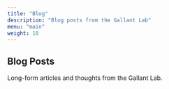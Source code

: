 ```yaml
---
title: "Blog"
description: "Blog posts from the Gallant Lab"
menu: "main"
weight: 10
---
```


## Blog Posts

Long-form articles and thoughts from the Gallant Lab.
